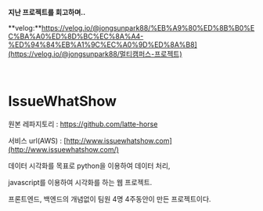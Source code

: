 **지난 프로젝트를 회고하며..**

**velog:**https://velog.io/@jongsunpark88/%EB%A9%80%ED%8B%B0%EC%BA%A0%ED%8D%BC%EC%8A%A4-%ED%94%84%EB%A1%9C%EC%A0%9D%ED%8A%B8](https://velog.io/@jongsunpark88/멀티캠퍼스-프로젝트) 

<br>

# IssueWhatShow

원본 레파지토리 :   https://github.com/latte-horse

서비스 url(AWS) :   [http://www.issuewhatshow.com](http://www.issuewhatshow.com/) 



데이터 시각화를 목표로 python을 이용하여 데이터 처리,

javascript를 이용하여 시각화를 하는 웹 프로젝트.

프론트엔드, 백엔드의 개념없이 팀원 4명 4주동안이 만든 프로젝트이다.